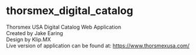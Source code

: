 # thorsmex_digital_catalog
Thorsmex USA Digital Catalog Web Application<br />
Created by Jake Earing <br />
Design by Klip.MX <br />
Live version of application can be found at: https://www.thorsmexusa.com/ <br />
